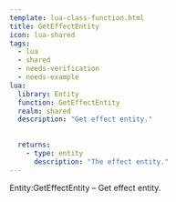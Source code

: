 ```yaml
---
template: lua-class-function.html
title: GetEffectEntity
icon: lua-shared
tags:
  - lua
  - shared
  - needs-verification
  - needs-example
lua:
  library: Entity
  function: GetEffectEntity
  realm: shared
  description: "Get effect entity."
  
  
  returns:
    - type: entity
      description: "The effect entity."
---
```


<div class="lua__search__keywords">
Entity:GetEffectEntity &#x2013; Get effect entity.
</div>
